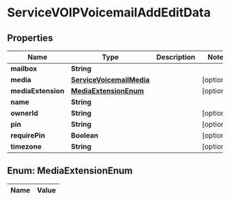 

# ServiceVOIPVoicemailAddEditData

## Properties

Name | Type | Description | Notes
------------ | ------------- | ------------- | -------------
**mailbox** | **String** |  | 
**media** | [**ServiceVoicemailMedia**](ServiceVoicemailMedia.md) |  |  [optional]
**mediaExtension** | [**MediaExtensionEnum**](#MediaExtensionEnum) |  |  [optional]
**name** | **String** |  | 
**ownerId** | **String** |  |  [optional]
**pin** | **String** |  |  [optional]
**requirePin** | **Boolean** |  |  [optional]
**timezone** | **String** |  |  [optional]


## Enum: MediaExtensionEnum

Name | Value
---- | -----




